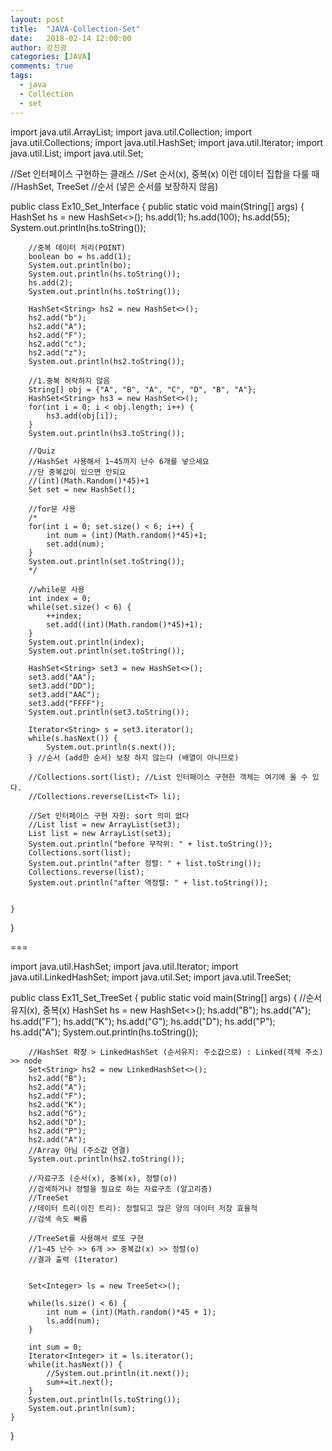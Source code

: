 ```yaml
---
layout: post
title:  "JAVA-Collection-Set"
date:   2018-02-14 12:00:00
author: 강진광
categories: [JAVA]
comments: true
tags:
  - java
  - Collection
  - set
---
```

import java.util.ArrayList;
import java.util.Collection;
import java.util.Collections;
import java.util.HashSet;
import java.util.Iterator;
import java.util.List;
import java.util.Set;

//Set 인터페이스 구현하는 클래스
//Set 순서(x), 중복(x) 이런 데이터 집합을 다룰 때
//HashSet, TreeSet
//순서 (넣은 순서를 보장하지 않음)

public class Ex10_Set_Interface {
	public static void main(String[] args) {
		HashSet<Integer> hs = new HashSet<>();
		hs.add(1);
		hs.add(100);
		hs.add(55);
		System.out.println(hs.toString());
		
		//중복 데이터 처리(POINT)
		boolean bo = hs.add(1);
		System.out.println(bo);
		System.out.println(hs.toString());
		hs.add(2);
		System.out.println(hs.toString());
		
		HashSet<String> hs2 = new HashSet<>();
		hs2.add("b");
		hs2.add("A");
		hs2.add("F");
		hs2.add("c");
		hs2.add("z");
		System.out.println(hs2.toString());
		
		//1.중복 허락하지 않음
		String[] obj = {"A", "B", "A", "C", "D", "B", "A"};
		HashSet<String> hs3 = new HashSet<>();
		for(int i = 0; i < obj.length; i++) {
			hs3.add(obj[i]);
		}
		System.out.println(hs3.toString());
		
		//Quiz
		//HashSet 사용해서 1~45까지 난수 6개를 넣으세요
		//단 중복값이 있으면 안되요
		//(int)(Math.Random()*45)+1
		Set set = new HashSet();
		
		//for문 사용
		/*
		for(int i = 0; set.size() < 6; i++) {
			int num = (int)(Math.random()*45)+1;
			set.add(num);
		}
		System.out.println(set.toString());
		*/
		
		//while문 사용
		int index = 0;
		while(set.size() < 6) {
			++index;
			set.add((int)(Math.random()*45)+1);
		}
		System.out.println(index);
		System.out.println(set.toString());
		
		HashSet<String> set3 = new HashSet<>();
		set3.add("AA");
		set3.add("DD");
		set3.add("AAC");
		set3.add("FFFF");
		System.out.println(set3.toString());
		
		Iterator<String> s = set3.iterator();
		while(s.hasNext()) {
			System.out.println(s.next());
		} //순서 (add한 순서) 보장 하지 않는다 (배열이 아니므로)
		
		//Collections.sort(list); //List 인터페이스 구현한 객체는 여기에 올 수 있다.
		//Collections.reverse(List<T> li);
		
		//Set 인터페이스 구현 자원: sort 의미 없다
		//List list = new ArrayList(set3);
		List list = new ArrayList(set3);
		System.out.println("before 무작위: " + list.toString());
		Collections.sort(list);
		System.out.println("after 정렬: " + list.toString());
		Collections.reverse(list);
		System.out.println("after 역정렬: " + list.toString());
		
		
	}
}

===

import java.util.HashSet;
import java.util.Iterator;
import java.util.LinkedHashSet;
import java.util.Set;
import java.util.TreeSet;

public class Ex11_Set_TreeSet {
	public static void main(String[] args) {
		//순서유지(x), 중복(x)
		HashSet<String> hs = new HashSet<>();
		hs.add("B");
		hs.add("A");
		hs.add("F");
		hs.add("K");
		hs.add("G");
		hs.add("D");
		hs.add("P");
		hs.add("A");
		System.out.println(hs.toString());
		
		//HashSet 확장 > LinkedHashSet (순서유지: 주소값으로) : Linked(객체 주소) >> node
		Set<String> hs2 = new LinkedHashSet<>();
		hs2.add("B");
		hs2.add("A");
		hs2.add("F");
		hs2.add("K");
		hs2.add("G");
		hs2.add("D");
		hs2.add("P");
		hs2.add("A");
		//Array 아님 (주소값 연결)
		System.out.println(hs2.toString());
		
		//자료구조 (순서(x), 중복(x), 정렬(o))
		//검색하거나 정렬을 필요로 하는 자료구조 (알고리즘)
		//TreeSet
		//데이터 트리(이진 트리): 정렬되고 많은 양의 데이터 저장 효율적
		//검색 속도 빠름
		
		//TreeSet를 사용해서 로또 구현
		//1~45 난수 >> 6개 >> 중복값(x) >> 정렬(o)
		//결과 출력 (Iterator)
		
		
		Set<Integer> ls = new TreeSet<>();
		
		while(ls.size() < 6) {
			int num = (int)(Math.random()*45 + 1);
			ls.add(num);
		}
		
		int sum = 0;
		Iterator<Integer> it = ls.iterator();
		while(it.hasNext()) {
			//System.out.println(it.next());
			sum+=it.next();
		}
		System.out.println(ls.toString());
		System.out.println(sum);
	}
}
